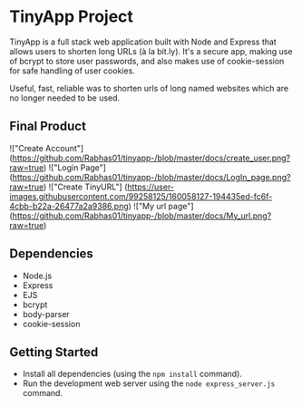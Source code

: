 # TinyApp Project

TinyApp is a full stack web application built with Node and Express that allows users to shorten long URLs (à la bit.ly).
It's a secure app, making use of bcrypt to store user passwords, and also makes use of cookie-session for safe handling of user cookies. 

Useful, fast, reliable was to shorten urls of long named websites which are no longer needed to be used.
## Final Product


!["Create Account"] (https://github.com/Rabhas01/tinyapp-/blob/master/docs/create_user.png?raw=true)
!["Login Page"] (https://github.com/Rabhas01/tinyapp-/blob/master/docs/LogIn_page.png?raw=true)
!["Create TinyURL"] (https://user-images.githubusercontent.com/99258125/160058127-194435ed-fc6f-4cbb-b22a-26477a2a9386.png)
!["My url page"] (https://github.com/Rabhas01/tinyapp-/blob/master/docs/My_url.png?raw=true)


## Dependencies

- Node.js
- Express
- EJS
- bcrypt
- body-parser
- cookie-session


## Getting Started

- Install all dependencies (using the `npm install` command).
- Run the development web server using the `node express_server.js` command.
